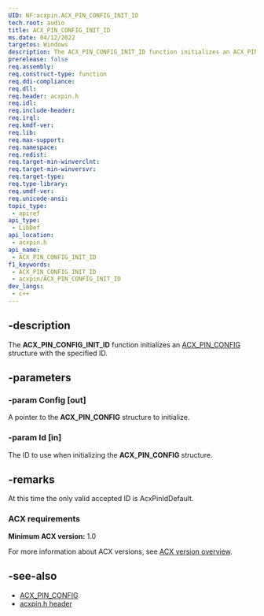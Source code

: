 ```yaml
---
UID: NF:acxpin.ACX_PIN_CONFIG_INIT_ID
tech.root: audio
title: ACX_PIN_CONFIG_INIT_ID
ms.date: 04/12/2022
targetos: Windows
description: The ACX_PIN_CONFIG_INIT_ID function initializes an ACX_PIN_CONFIG structure with the specified ID.
prerelease: false
req.assembly: 
req.construct-type: function
req.ddi-compliance: 
req.dll: 
req.header: acxpin.h
req.idl: 
req.include-header: 
req.irql: 
req.kmdf-ver: 
req.lib: 
req.max-support: 
req.namespace: 
req.redist: 
req.target-min-winverclnt: 
req.target-min-winversvr: 
req.target-type: 
req.type-library: 
req.umdf-ver: 
req.unicode-ansi: 
topic_type:
 - apiref
api_type:
 - LibDef
api_location:
 - acxpin.h
api_name:
 - ACX_PIN_CONFIG_INIT_ID
f1_keywords:
 - ACX_PIN_CONFIG_INIT_ID
 - acxpin/ACX_PIN_CONFIG_INIT_ID
dev_langs:
 - c++
---
```


## -description

The **ACX_PIN_CONFIG_INIT_ID** function initializes an [ACX_PIN_CONFIG](ns-acxpin-acx_pin_config.md) structure with the specified ID.

## -parameters

### -param Config [out]

A pointer to the **ACX_PIN_CONFIG** structure to initialize.

### -param Id [in]

The ID to use when initializing the **ACX_PIN_CONFIG** structure.

## -remarks

At this time the only valid accepted ID is AcxPinIdDefault.

### ACX requirements

**Minimum ACX version:** 1.0

For more information about ACX versions, see [ACX version overview](/windows-hardware/drivers/audio/acx-version-overview).

## -see-also

- [ACX_PIN_CONFIG](ns-acxpin-acx_pin_config.md)
- [acxpin.h header](index.md) 


